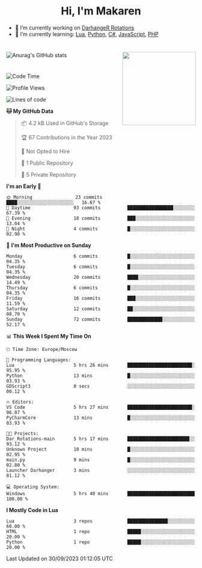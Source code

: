<div id="header" align="center">
 <h1>Hi, I'm Makaren</h1>
</div>

- 🔭 I’m currently working on <a href="https://darhanger.github.io/rotations/">DarhangeR Rotations</a>
- 🌱 I’m currently learning: <a href="https://www.lua.org">Lua</a>, <a href="https://www.python.org">Python</a>, <a href="https://dotnet.microsoft.com/en-us/languages/csharp">C#</a>, <a href="https://www.ecma-international.org/publications-and-standards/standards/ecma-262/">JavaScript</a>, <a href="https://www.php.net">PHP</a>
<!--
- 👯 I’m looking to collaborate on ...
- 🤔 I’m looking for help with ...
- 💬 Ask me about ...
- 📫 How to reach me: ...
- 😄 Pronouns: ...
- ⚡ Fun fact: ...
-->
#
![Anurag's GitHub stats](https://github-readme-stats.vercel.app/api?username=MakarenD&text_color=fff&icon_color=435cd9&show_icons=true&theme=dark&bg_color=00000000)<img align="right" src="https://media3.giphy.com/media/LaVp0AyqR5bGsC5Cbm/giphy.gif?cid=ecf05e4702j5mjw4h8mwt6p3xur6xnlpw7ymefs00ez9pcbs&ep=v1_gifs_search&rid=giphy.gif&ct=g" width="195"/> 

#
<!--START_SECTION:waka-->
![Code Time](http://img.shields.io/badge/Code%20Time-4%20hrs%2052%20mins-blue)

![Profile Views](http://img.shields.io/badge/Profile%20Views-60-blue)

![Lines of code](https://img.shields.io/badge/From%20Hello%20World%20I%27ve%20Written-117.3%20thousand%20lines%20of%20code-blue)

**🐱 My GitHub Data** 

> 📦 4.2 kB Used in GitHub's Storage 
 > 
> 🏆 67 Contributions in the Year 2023
 > 
> 🚫 Not Opted to Hire
 > 
> 📜 1 Public Repository 
 > 
> 🔑 5 Private Repository 
 > 
**I'm an Early 🐤** 

```text
🌞 Morning                23 commits          ████░░░░░░░░░░░░░░░░░░░░░   16.67 % 
🌆 Daytime                93 commits          █████████████████░░░░░░░░   67.39 % 
🌃 Evening                18 commits          ███░░░░░░░░░░░░░░░░░░░░░░   13.04 % 
🌙 Night                  4 commits           █░░░░░░░░░░░░░░░░░░░░░░░░   02.90 % 
```
📅 **I'm Most Productive on Sunday** 

```text
Monday                   6 commits           █░░░░░░░░░░░░░░░░░░░░░░░░   04.35 % 
Tuesday                  6 commits           █░░░░░░░░░░░░░░░░░░░░░░░░   04.35 % 
Wednesday                20 commits          ████░░░░░░░░░░░░░░░░░░░░░   14.49 % 
Thursday                 6 commits           █░░░░░░░░░░░░░░░░░░░░░░░░   04.35 % 
Friday                   16 commits          ███░░░░░░░░░░░░░░░░░░░░░░   11.59 % 
Saturday                 12 commits          ██░░░░░░░░░░░░░░░░░░░░░░░   08.70 % 
Sunday                   72 commits          █████████████░░░░░░░░░░░░   52.17 % 
```


📊 **This Week I Spent My Time On** 

```text
🕑︎ Time Zone: Europe/Moscow

💬 Programming Languages: 
Lua                      5 hrs 26 mins       ████████████████████████░   95.95 % 
Python                   13 mins             █░░░░░░░░░░░░░░░░░░░░░░░░   03.93 % 
GDScript3                0 secs              ░░░░░░░░░░░░░░░░░░░░░░░░░   00.12 % 

🔥 Editors: 
VS Code                  5 hrs 27 mins       ████████████████████████░   96.07 % 
PyCharmCore              13 mins             █░░░░░░░░░░░░░░░░░░░░░░░░   03.93 % 

🐱‍💻 Projects: 
Dar_Rotations-main       5 hrs 17 mins       ███████████████████████░░   93.12 % 
Unknown Project          10 mins             █░░░░░░░░░░░░░░░░░░░░░░░░   02.95 % 
main.py                  9 mins              █░░░░░░░░░░░░░░░░░░░░░░░░   02.80 % 
Launcher Darhanger       3 mins              ░░░░░░░░░░░░░░░░░░░░░░░░░   01.12 % 

💻 Operating System: 
Windows                  5 hrs 40 mins       █████████████████████████   100.00 % 
```

**I Mostly Code in Lua** 

```text
Lua                      3 repos             ███████████████░░░░░░░░░░   60.00 % 
HTML                     1 repo              █████░░░░░░░░░░░░░░░░░░░░   20.00 % 
Python                   1 repo              █████░░░░░░░░░░░░░░░░░░░░   20.00 % 
```




 Last Updated on 30/09/2023 01:12:05 UTC
<!--END_SECTION:waka-->
